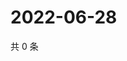 # 2022-06-28

共 0 条

<!-- BEGIN WEIBO -->
<!-- 最后更新时间 Tue Jun 28 2022 16:24:25 GMT+0800 (China Standard Time) -->

<!-- END WEIBO -->
